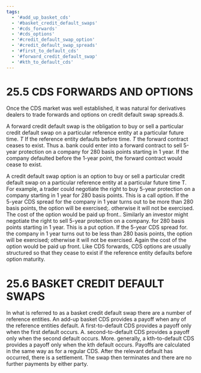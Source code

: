 ```yaml
---
tags:
  - '#add_up_basket_cds'
  - '#basket_credit_default_swaps'
  - '#cds_forwards'
  - '#cds_options'
  - '#credit_default_swap_option'
  - '#credit_default_swap_spreads'
  - '#first_to_default_cds'
  - '#forward_credit_default_swap'
  - '#kth_to_default_cds'
---
```

# 25.5  CDS FORWARDS AND OPTIONS  

Once the CDS market was well established, it was natural for derivatives dealers to trade forwards and options on credit default swap spreads.8.  

A forward credit default swap is the obligation to buy or sell a particular credit default swap on a particular reference entity at a particular future time. $T$ If the reference entity defaults before time. $T$ the forward contract ceases to exist. Thus a. bank could enter into a forward contract to sell 5-year protection on a company for 280 basis points starting in 1 year. If the company defaulted before the 1-year point, the forward contract would cease to exist.  

A credit default swap option is an option to buy or sell a particular credit default swap on a particular reference entity at a particular future time T. For example, a trader could negotiate the right to buy 5-year protection on a company starting in 1 year for 280 basis points. This is a call option. If the 5-year CDS spread for the company in 1 year turns out to be more than 280 basis points, the option will be exercised;. otherwise it will not be exercised. The cost of the option would be paid up front.. Similarly an investor might negotiate the right to sell 5-year protection on a company. for 280 basis points starting in 1 year. This is a put option. If the 5-year CDS spread for. the company in 1 year turns out to be less than 280 basis points, the option will be exercised; otherwise it will not be exercised. Again the cost of the option would be paid up front. Like CDS forwards, CDS options are usually structured so that they cease to exist if the reference entity defaults before option maturity.  

# 25.6 BASKET CREDIT DEFAULT SWAPS  

In what is referred to as a basket credit default swap there are a number of reference entities. An add-up basket CDS provides a payoff when any of the reference entities default. A first-to-default CDS provides a payoff only when the first default occurs. A. second-to-default CDS provides a payoff only when the second default occurs. More. generally, a kth-to-default CDS provides a payoff only when the kth default occurs. Payoffs are calculated in the same way as for a regular CDS. After the relevant default has occurred, there is a settlement. The swap then terminates and there are no further payments by either party.  
